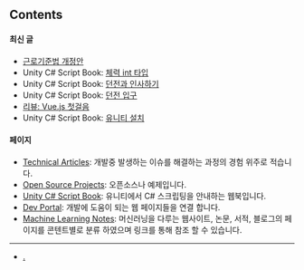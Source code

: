 ## Contents

#### 최신 글

- [근로기준법 개정안](technical_articles/project_managements/labor_standard_act.md)
- Unity C# Script Book: [체력 int 타입](technical_articles/unity_csharp_script_book/int_type/index.md)
- Unity C# Script Book: [던전과 인사하기](technical_articles/unity_csharp_script_book/hello_dungeon/index.md)
- Unity C# Script Book: [던전 입구](technical_articles/unity_csharp_script_book/entrance_dungeon/index.md)
- [리뷰: Vue.js 첫걸음](technical_articles/vue/vue_js_first_step.md)
- Unity C# Script Book: [유니티 설치](technical_articles/unity_csharp_script_book/install/index.md)

#### 페이지

- [Technical Articles](./technical_articles/index.md): 개발중 발생하는 이슈를 해결하는 과정의 경험 위주로 적습니다.
- [Open Source Projects](./opensource_projects/index.md): 오픈소스나 예제입니다.
- [Unity C# Script Book](technical_articles/unity_csharp_script_book/index.md): 유니티에서 C# 스크립팅을 안내하는 웹북입니다.
- [Dev Portal](dev_portal/index.md): 개발에 도움이 되는 웹 페이지들을 연결 합니다.
- [Machine Learning Notes](./machine_learning_notes/index.md): 머신러닝을 다루는 웹사이트, 논문, 서적, 블로그의 페이지를 콘텐트별로 분류 하였으며 링크를 통해 참조 할 수 있습니다.





---

- [.](./medical_information_systems/index.md)



